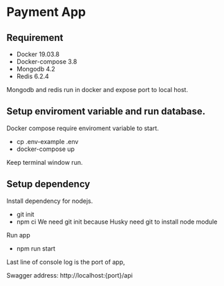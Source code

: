 # Payment App
## Requirement
- Docker 19.03.8
- Docker-compose 3.8
- Mongodb 4.2
- Redis 6.2.4

Mongodb and redis run in docker and expose port to local host.

## Setup enviroment variable and run database.

Docker compose require enviroment variable to start.
- cp .env-example .env 
- docker-compose up

Keep terminal window run.

##  Setup dependency 
Install dependency for nodejs.
- git init
- npm ci
We need git init because Husky need git to install node module

Run app

- npm run start

Last line of console log is the port of app, 

Swagger address: http://localhost:{port}/api
